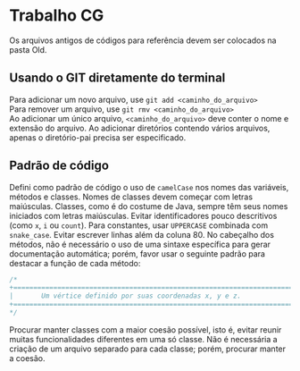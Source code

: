 # Trabalho CG
Os arquivos antigos de códigos para referência devem ser colocados na pasta Old.
## Usando o GIT diretamente do terminal
Para adicionar um novo arquivo, use `git add <caminho_do_arquivo>`  
Para remover um arquivo, use `git rmv <caminho_do_arquivo>`  
Ao adicionar um único arquivo, `<caminho_do_arquivo>` deve conter o nome e extensão do arquivo. Ao adicionar diretórios contendo vários arquivos, apenas o diretório-pai precisa ser especificado.
## Padrão de código
Defini como padrão de código o uso de `camelCase` nos nomes das variáveis, métodos e classes. Nomes de classes devem começar com letras maiúsculas. Classes, como é do costume de Java, sempre têm seus nomes iniciados com letras maiúsculas. Evitar identificadores pouco descritivos (como `x`, `i` ou `count`). Para constantes, usar `UPPERCASE` combinada com `snake_case`. Evitar escrever linhas além da coluna 80. No cabeçalho dos métodos, não é necessário o uso de uma sintaxe específica para gerar documentação automática; porém, favor usar o seguinte padrão para destacar a função de cada método:
```java
/*
+==============================================================================
|		Um vértice definido por suas coordenadas x, y e z.
+==============================================================================
*/ 
```
Procurar manter classes com a maior coesão possível, isto é, evitar reunir muitas funcionalidades diferentes em uma só classe. Não é necessária a criação de um arquivo separado para cada classe; porém, procurar manter a coesão.